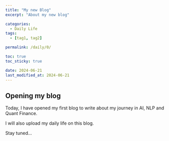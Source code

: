 ```yaml
---
title: "My new Blog"
excerpt: "About my new blog"

categories:
  - Daily Life
tags:
  - [tag1, tag2]

permalink: /daily/0/

toc: true
toc_sticky: true

date: 2024-06-21
last_modified_at: 2024-06-21
---
```


## Opening my blog

Today, I have opened my first blog to write about my journey in AI, NLP and Quant Finance.

I will also upload my daily life on this blog.

Stay tuned...
